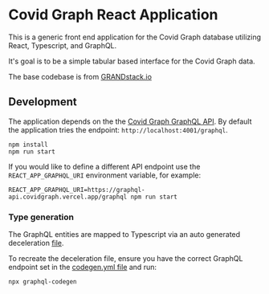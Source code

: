 # Covid Graph React Application

This is a generic front end application for the Covid Graph database utilizing React, Typescript, and GraphQL.

It's goal is to be a simple tabular based interface for the Covid Graph data.

The base codebase is from [GRANDstack.io](https://grandstack.io/)

## Development

The application depends on the the [Covid Graph GraphQL API](https://github.com/covidgraph/graphql-api). 
By default the application tries the endpoint: `http://localhost:4001/graphql`.

```shell
npm install
npm run start
```

If you would like to define a different API endpoint use the `REACT_APP_GRAPHQL_URI` environment variable, for example:

```shell
REACT_APP_GRAPHQL_URI=https://graphql-api.covidgraph.vercel.app/graphql npm run start
```

### Type generation

The GraphQL entities are mapped to Typescript via an auto generated deceleration [file](/src/generated/graphql.tsx).

To recreate the deceleration file, ensure you have the correct GraphQL endpoint set in the [codegen.yml file](codegen.yml) and run:

```shell 
npx graphql-codegen
```